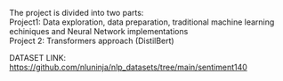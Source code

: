 The project is divided into two parts:
\
Project1: Data exploration, data preparation, traditional machine learning echiniques and Neural Network implementations
\
Project 2: Transformers approach (DistilBert)

DATASET LINK: https://github.com/nluninja/nlp_datasets/tree/main/sentiment140
